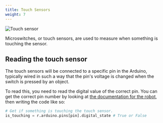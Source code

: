 ```yaml
---
title: Touch Sensors
weight: 7
---
```


![Touch sensor](/img/api/touch-sensor.png?width=600px)
 
Microswitches, or touch sensors, are used to measure when something is touching the sensor.

## Reading the touch sensor
 
The touch sensors will be connected to a specific pin in the Arduino, typically wired in such a way that the pin's voltage is changed when the switch is pressed by an object.

To read this, you need to read the digital value of the correct pin. You can get the correct pin number by looking at [the documentation for the robot](/robots/), then writing the code like so:

``` python
# Get if something is touching the touch sensor.
is_touching = r.arduino.pins[pin].digital_state # True or False
```